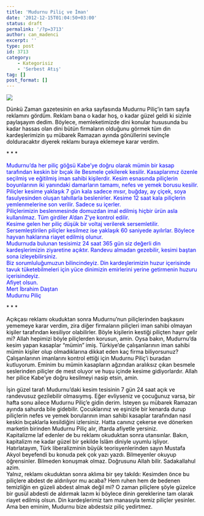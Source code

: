 ```yaml
---
title: 'Mudurnu Piliç ve İman'
date: '2012-12-15T01:04:50+03:00'
status: draft
permalink: '/?p=3713'
author: can_madenci
excerpt: ''
type: post
id: 3713
category:
    - Kategorisiz
    - 'Serbest Atış'
tag: []
post_format: []
---
```

![](http://leoxp.de/media/files/2008/09/chicken-lifestyle.jpg)

<span style="color: #000000;">Dünkü Zaman gazetesinin en arka sayfasında Mudurnu Piliç’in tam sayfa reklamını gördüm. Reklam bana o kadar hoş, o kadar güzel geldi ki sizinle paylaşayım dedim. Böylece, memleketimizde dini konular hususunda bu kadar hassas olan dini bütün firmaların olduğunu görmek tüm din kardeşlerimizin şu mübarek Ramazan ayında gönüllerini sevinçle dolduracaktır diyerek reklamı buraya eklemeye karar verdim.</span>

<span style="color: #000000;">\* \* \*</span>

<span style="color: #0000ff;">Mudurnu’da her piliç göğsü Kabe’ye doğru olarak mümin bir kasap tarafından keskin bir bıçak ile Besmele çekilerek kesilir. Kasaplarımız özenle seçilmiş ve eğitilmiş iman sahibi kişilerdir. Kesim esnasında piliçlerin boyunlarının iki yanındaki damarların tamamı, nefes ve yemek borusu kesilir.</span>  
<span style="color: #0000ff;">Piliçler kesime yaklaşık 7 gün kala sadece mısır, buğday, ay çiçek, soya fasulyesinden oluşan tahıllarla beslenirler. Kesime 12 saat kala piliçlerin yemlenmelerine son verilir. Sadece su içerler.</span>  
<span style="color: #0000ff;">Piliçlerimizin beslenmesinde domuzdan imal edilmiş hiçbir ürün asla kullanılmaz. Tüm girdiler A’dan Z’ye kontrol edilir.</span>  
<span style="color: #0000ff;">Kesime gelen her piliç düşük bir voltaj verilerek sersemletilir. Sersemleştirilen piliçler kesilmez ise yaklaşık 60 saniyede ayılırlar. Böylece hayvan haklarına riayet edilmiş olunur.</span>  
<span style="color: #0000ff;">Mudurnuda bulunan tesisimiz 24 saat 365 gün siz değerli din kardeşlerimizin ziyaretine açıktır. Randevu almadan gezebilir, kesimi baştan sona izleyebilirsiniz.</span>  
<span style="color: #0000ff;">Biz sorumluluğumuzun bilincindeyiz. Din kardeşlerimizin huzur içerisinde tavuk tüketebilmeleri için yüce dinimizin emirlerini yerine getirmenin huzuru içerisindeyiz.</span>  
<span style="color: #0000ff;">Afiyet olsun.</span>  
<span style="color: #0000ff;">Mert İbrahim Daştan</span>  
<span style="color: #0000ff;">Mudurnu Piliç</span>

<span style="color: #000000;">\* \* \*</span>

<span style="color: #000000;">Açıkçası reklamı okuduktan sonra Mudurnu’nun piliçlerinden başkasını yememeye karar verdim, zira diğer firmaların piliçleri iman sahibi olmayan kişiler tarafından kesiliyor olabilirler. Böyle kişilerin kestiği piliçten hayır gelir mi? Allah hepimizi böyle piliçlerden korusun, amin. Oysa bakın, Mudurnu’da kesim yapan kasaplar “mümin” imiş. Türkiye’de çalışanlarının iman sahibi mümin kişiler olup olmadıklarına dikkat eden kaç firma biliyorsunuz? Çalışanlarının imanlarını kontrol ettiği için Mudurnu Piliç’i buradan kutluyorum. Eminim bu mümin kasapların ağzından aralıksız çıkan besmele seslerinden piliçler de mest oluyor ve huşu içinde kesime gidiyorlardır. Allah her pilice Kabe’ye doğru kesilmeyi nasip etsin, amin.</span>

<span style="color: #000000;">İşin güzel tarafı Mudurnu’daki kesim tesisinin 7 gün 24 saat açık ve randevusuz gezilebilir olmasıymış. Eğer evliyseniz ve çocuğunuz varsa, bir hafta sonu ailece Mudurnu Piliç’e gidin derim. İsteyen şu mübarek Ramazan ayında sahurda bile gidebilir. Çocuklarınız ve eşinizle bir kenarda durup piliçlerin nefes ve yemek borularının iman sahibi kasaplar tarafından nasıl keskin bıçaklarla kesildiğini izlersiniz. Hatta canınız çekerse eve dönerken marketin birinden Mudurnu Piliç alır, iftarda afiyetle yersiniz.</span>  
<span style="color: #000000;">Kapitalizme laf edenler de bu reklamı okuduktan sonra utansınlar. Bakın, kapitalizm ne kadar güzel bir şekilde İslâm diniyle uyumlu işliyor. Hatırlatayım, Türk liberalizminin büyük teorisyenlerinden sayın Mustafa Akyol beyefendi bu konuda pek çok yazı yazdı. Bilmeyenler okuyup öğrensinler. Bilmeden konuşmak olmaz. Doğrusunu Allah bilir. Sadakallahul azim.</span>  
<span style="color: #000000;">Yalnız, reklamı okuduktan sonra aklıma bir şey takıldı: Kesimden önce bu piliçlere abdest de aldırılıyor mu acaba? Hem ruhen hem de bedenen temizliğin en güzeli abdest almak değil mi? O zaman piliçlere şöyle güzelce bir gusül abdesti de aldırmak lazım ki böylece dinin gereklerine tam olarak riayet edilmiş olsun. Din kardeşlerimiz tam manasıyla temiz piliçler yesinler. Ama ben eminim, Mudurnu bize abdestsiz piliç yedirtmez. </span>